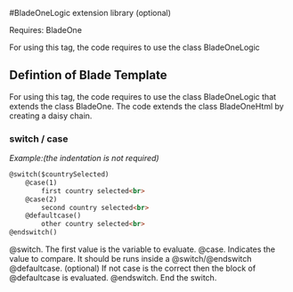 #BladeOneLogic extension library (optional)

Requires: BladeOne

For using this tag, the code requires to use the class BladeOneLogic
 
## Defintion of Blade Template
For using this tag, the code requires to use the class BladeOneLogic that extends the class BladeOne.
The code extends the class BladeOneHtml by creating a daisy chain.

### switch / case

_Example:(the indentation is not required)_
```html
@switch($countrySelected)
    @case(1)
        first country selected<br>
    @case(2)
        second country selected<br>
    @defaultcase()
        other country selected<br>
@endswitch()
```

@switch. The first value is the variable to evaluate.
@case. Indicates the value to compare.  It should be runs inside a @switch/@endswitch
@defaultcase. (optional) If not case is the correct then the block of @defaultcase is evaluated.
@endswitch. End the switch.